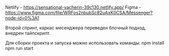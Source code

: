 Netlify - https://sensational-vacherin-39c130.netlify.app/
Figma - https://www.figma.com/file/WRFos2nbubSc82uAxK0CSA/Messenger?node-id=0%3A1

Второй спринт, каркас месенджера переведен блочный подход, внедрен тайпскрипт.

Для сборки проекта и запуска можно использовать команды:
    npm install
    npm run start